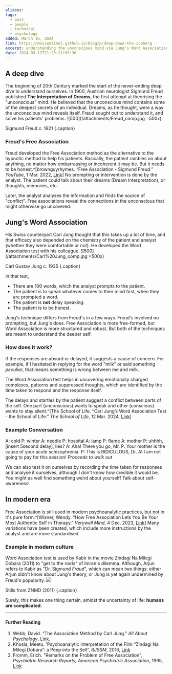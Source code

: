 ```yaml
---
aliases: 
tags:
  - post
  - people
  - technical
  - psychology
added: March 16, 2024
link: https://moisentinel.github.io/blog/p/deep-down-the-iceberg
excerpt: understanding the unconscious mind via Jung's Word Association.
date: 2024-03-17T21:20:21+05:30
---
```

## A deep dive
The beginning of 20th Century marked the start of the never-ending deep dive to understand ourselves. In 1900, Austrian neurologist Sigmund Freud published **The Interpretation of Dreams**, the first attempt at theorising the "unconscious" mind. He believed that the unconscious mind contains some of the deepest secrets of an individual. Dreams, as he thought, were a way the unconscious mind reveals itself. Freud sought out to understand it, and solve his patients' problems.
![500](/attachments/Freud_comp.jpg =500x)

Sigmund Freud c. 1921 {.caption}

### Freud's Free Association
Freud developed the Free Association method as the alternative to the hypnotic method to help his patients. Basically, the patient rambles on about anything, no matter how embarrassing or incoherent it may be. But it needs to be honest.^[brownguyrhymes. “Free Association - Sigmund Freud.” _YouTube_, 1 Mar. 2022, [Link](https://www.youtube.com/watch?v=phrRehXyuOg)] No prompting or intervention is done by the analyst. The patient could talk about their dreams (Dream Interpretation), or thoughts, memories, etc. 

Later, the analyst analyses the information and finds the source of "conflict". Free associations reveal the connections in the unconscious that might otherwise go uncovered.
## Jung's Word Association
His Swiss counterpart Carl Jung thought that this takes up a lot of time, and that efficacy also depended on the chemistry of the patient and analyst (whether they were comfortable or not). He developed the Word Association test with his colleague.
![500](/attachments/Carl%20Jung_comp.jpg =500x)

Carl Gustav Jung c. 1935 {.caption}

In that test,
- There are 100 words, which the analyst prompts to the patient.
- The patient is to speak whatever comes to their mind first, when they are prompted a word.
- The patient is **not** delay speaking.
- The patient is to be honest.

Jung's technique differs from Freud's in a few ways.
Freud's involved no prompting, but Jung's does. Free Association is more free-formed, but Word Association is more structured and robust. But both of the techniques are meant to understand the deeper self.
### How does it work?
If the responses are absurd or delayed, it suggests a cause of concern. For example, if I hesitated in replying for the word "milk" or said something *peculiar*, that means something is wrong between me and milk.

The Word Association test helps in uncovering emotionally charged complexes, patterns and suppressed thoughts, which are identified by the time taken to respond and the response itself. 

The delays and startles by the patient suggest a conflict between parts of the self. One part (unconscious) wants to speak and other (conscious) wants to stay silent.^[The School of Life. “Carl Jung’s Word Association Test - the School of Life.” _The School of Life_, 12 Mar. 2024, [Link](https://www.theschooloflife.com/article/carl-jungs-word-association-test/)]
### Example Conversation
A: cold
P: winter
A: needle
P: hospital
A: lamp
P: flame
A: mother
P: uhhhh, [insert 5second delay], lies?
A: Aha! There you go, Mr. P. Your mother is the cause of your acute schizophrenia.
P: This is RIDICULOUS, Dr. A! I am not going to pay for this session! *Proceeds to walk out* 

We can also test it on ourselves by recording the time taken for responses and analyse it ourselves, although I don't know how credible it would be. You might as well find something weird about yourself! Talk about self-awareness!
## In modern era
Free Association is still used in modern psychoanalytic practices, but not in it's pure form.^[Wisner, Wendy. “How Free Association Lets You Be Your Most Authentic Self in Therapy.” _Verywell Mind_, 4 Dec. 2023, [Link](https://www.verywellmind.com/how-free-association-could-help-your-therapy-7972264#:~:text=Unlocking%20the%20Thoughts%20and%20Memories%20That%20Hold%20Us%20Back&text=%E2%80%9CWhile%20free%20association%20is%20rooted,behavioral%20therapy%2C%E2%80%9D%20says%20Hartman.)] Many variations have been created, which include more instructions by the analyst and are more standardised.
### Example in modern culture
Word Association test is used by Kabir in the movie Zindagi Na Milegi Dobara (2011) to "get to the roots" of Imran's dilemma. Although, Arjun refers to Kabir as "Dr. Sigmund *Fraud*", which can mean two things: either Arjun didn't know about Jung's theory, or Jung is yet again undermined by Freud's popularity. 
![](/attachments/wat-znmd.jpg)

Stills from ZNMD (2011) {.caption}

Surely, this makes one thing certain, amidst the uncertainty of life: **humans are complicated**.

---
#### Further Reading
1. Webb, David. “The Association Method by Carl Jung.” _All About Psychology_, [Link](https://www.all-about-psychology.com/association-method.html).
2. Khosla, Meetu. 'Psychoanalytic Interpretation of the Film “Zindagi Na Milegi Dobara”: a Peep into the Self', *RJSSM*, 2016, [Link](https://https://www.researchgate.net/profile/Meetu-Khosla/publication/332513177_KhoslaM2016Psychoanalytic_Interpretation_of_the_Film_Zindagi_Na_MilegiDobara_a_Peep_into_the_SelfResearch_Journal_of_Social_Science_and_Management_64pp72-_77ISSN_2251-1571UGC_Recognized_Impact_factor6/links/609d6b93458515c2658c9dcd/Khosla-M2016Psychoanalytic-Interpretation-of-the-Film-Zindagi-Na-MilegiDobara-a-Peep-into-the-SelfResearch-Journal-of-Social-Science-and-Management-6-4-pp72-77ISSN-2251-1571UGC-Recognized-Impact-f.pdf)
3. Fromm, Erich. "Remarks on the Problem of Free Association", *Psychiatric Research Reports, American Psychiatric Association*, 1995, [Link](https://www.fromm-gesellschaft.eu/images/pdf-Dateien/1955d-e.pdf)
